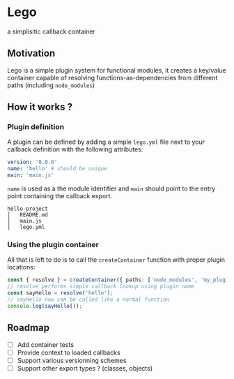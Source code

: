 # Lego

a simplisitic callback container

## Motivation

Lego is a simple plugin system for functional modules, it creates a key/value container capable of resolving functions-as-dependencies from different paths (including `node_modules`)

## How it works ?

### Plugin definition

A plugin can be defined by adding a simple `lego.yml` file next to your callback definition with the following attributes:

```yml
version: '0.0.0'
name: 'hello' # should be unique
main: 'main.js'
```

`name` is used as a the module identifier and `main` should point to the entry point containing the callback export.

```
hello-project
│   README.md
│   main.js
│   lego.yml
```

### Using the plugin container

All that is left to do is to call the `createContainer` function with proper plugin locations:

```ts
const { resolve } = createContainer({ paths: ['node_modules', 'my_plugins'] });
// resolve performs simple callback lookup using plugin name
const sayHello = resolve('hello');
// sayHello now can be called like a normal function
console.log(sayHello());
```

## Roadmap

- [ ] Add container tests
- [ ] Provide context to loaded callbacks
- [ ] Support various versionning schemes
- [ ] Support other export types ? (classes, objects)
